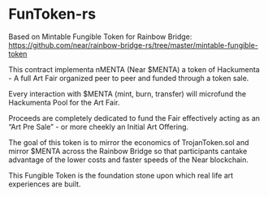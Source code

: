 # FunToken-rs

Based on Mintable Fungible Token for Rainbow Bridge: https://github.com/near/rainbow-bridge-rs/tree/master/mintable-fungible-token

This contract implementa nMENTA (Near $MENTA) a token of Hackumenta - A full Art Fair organized peer to peer and funded through a token sale.

Every interaction with $MENTA (mint, burn, transfer) will microfund the Hackumenta Pool for the Art Fair. 

Proceeds are completely dedicated to fund the Fair effectively acting as an “Art Pre Sale” - or more cheekly an Initial Art Offering.

The goal of this token is to mirror the economics of TrojanToken.sol and mirror $MENTA across the Rainbow Bridge so that participants cantake advantage of the lower costs and faster speeds of the Near blockchain. 

This Fungible Token is the foundation stone upon which real life art experiences are built.
